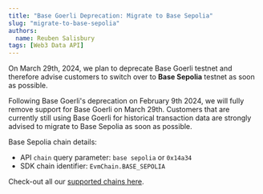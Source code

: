 ```yaml
---
title: "Base Goerli Deprecation: Migrate to Base Sepolia"
slug: "migrate-to-base-sepolia"
authors:
  name: Reuben Salisbury
tags: [Web3 Data API]
---
```


On March 29th, 2024, we plan to deprecate Base Goerli testnet and therefore advise customers to switch over to **Base Sepolia** testnet as soon as possible. 

Following Base Goerli's deprecation on February 9th 2024, we will fully remove support for Base Goerli on March 29th. Customers that are currently still using Base Goerli for historical transaction data are strongly advised to migrate to Base Sepolia as soon as possible.

Base Sepolia chain details:
- API `chain` query parameter: `base sepolia` or `0x14a34`
- SDK chain identifier: `EvmChain.BASE_SEPOLIA`

Check-out all our [supported chains here](/supported-chains).
